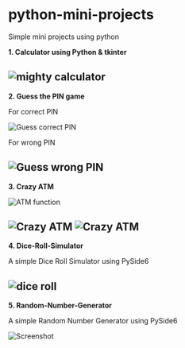 # python-mini-projects
Simple mini projects using python

**1. Calculator using Python & tkinter**

![mighty calculator](https://github.com/aayushisingh11/python-mini-projects/blob/master/Mighty%20Calculator/Mighty%20calculator.png)
---
**2. Guess the PIN game**

For correct PIN <br>

![Guess correct PIN](https://github.com/aayushisingh11/python-mini-projects/blob/master/Guess%20the%20PIN/Guess%20correct.png)

For wrong PIN <br>

![Guess wrong PIN](https://github.com/aayushisingh11/python-mini-projects/blob/master/Guess%20the%20PIN/Guess%20wrong.png)
---
**3. Crazy ATM**

![ATM function](https://github.com/aayushisingh11/python-mini-projects/blob/master/Crazy%20ATM/ATM%20function.png)

![Crazy ATM](https://github.com/aayushisingh11/python-mini-projects/blob/master/Crazy%20ATM/function%201%20%26%202.png) ![Crazy ATM](https://github.com/aayushisingh11/python-mini-projects/blob/master/Crazy%20ATM/function%203%20%26%204.png)
---
**4. Dice-Roll-Simulator**

A simple Dice Roll Simulator using PySide6


![dice roll](https://github.com/aayushisingh11/python-mini-projects/blob/master/Dice%20Roll%20Simulator/screenshots/Rolled.png)
---
**5. Random-Number-Generator**

A simple Random Number Generator using PySide6

![Screenshot](screenshots/MainWindow.png)
